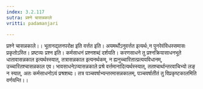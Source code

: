 ```yaml
---
index: 3.2.117
sutra: प्रश्ने चासन्नकाले
vritti: padamanjari

---
```

प्रश्ने चासन्नकाले।। भूतानद्यतनपरोक्ष इति वर्त्तत इति। अयमर्थोऽनुवर्त्तत इत्यर्थः,न पुनरेवंविधस्समासः प्रकृतोऽस्ति। प्रष्टव्यः प्रश्न इति। कर्मसाधनं प्रश्नशब्दं दर्शयति। करणसाधने तु प्रश्नक्रियासाधनभूते धातावासन्नकाल इत्यर्थस्स्यात्, तत्रासन्नकाल इत्यनर्थकम्, न ह्यनुच्चारितात्प्रत्ययविधानम्, उच्चारितश्चासन्नकाल एव। भावसाधनेऽप्यासन्नकाले प्रश्रे वर्त्तमानादित्यर्थस्स्यात्, ततश्चार्थान्तरवाचिभ्यो लङ् न स्यात्, अतः कर्मसाधनोऽयं प्रश्रशब्दः। तत्र पञ्चवर्षाभ्यन्तरमासन्नकालम्, पञ्चवर्षातीतं तु विप्रकृष्टकालमिति वर्णयन्ति।।